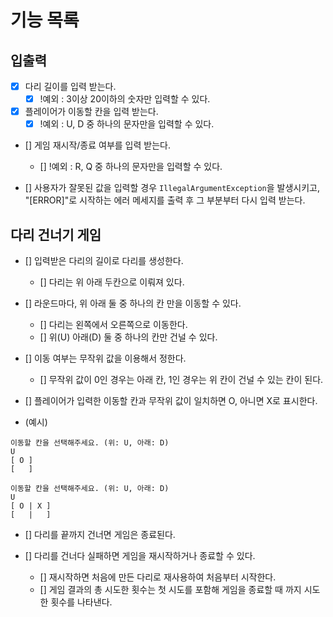 # 기능 목록

## 입출력
- [x] 다리 길이를 입력 받는다.
  - [x] !예외 :  3이상 20이하의 숫자만 입력할 수 있다.

- [x] 플레이어가 이동할 칸을 입력 받는다.
  - [x] !예외 : U, D 중 하나의 문자만을 입력할 수 있다.

- [] 게임 재시작/종료 여부를 입력 받는다.
  - [] !예외 : R, Q 중 하나의 문자만을 입력할 수 있다.

- [] 사용자가 잘못된 값을 입력할 경우 `IllegalArgumentException`을 발생시키고, "[ERROR]"로 시작하는 에러 메세지를 출력 후 그 부분부터 다시 입력 받는다.

## 다리 건너기 게임
- [] 입력받은 다리의 길이로 다리를 생성한다.
  - [] 다리는 위 아래 두칸으로 이뤄져 있다.

- [] 라운드마다, 위 아래 둘 중 하나의 칸 만을 이동할 수 있다.
  - [] 다리는 왼쪽에서 오른쪽으로 이동한다.
  - [] 위(U) 아래(D) 둘 중 하나의 칸만 건널 수 있다.

- [] 이동 여부는 무작위 값을 이용해서 정한다. 
  - [] 무작위 값이 0인 경우는 아래 칸, 1인 경우는 위 칸이 건널 수 있는 칸이 된다.

- [] 플레이어가 입력한 이동할 칸과 무작위 값이 일치하면 O, 아니면 X로 표시한다.

- (예시)
```agsl
이동할 칸을 선택해주세요. (위: U, 아래: D)
U
[ O ]
[   ]

이동할 칸을 선택해주세요. (위: U, 아래: D)
U
[ O | X ]
[   |   ]
```

- [] 다리를 끝까지 건너면 게임은 종료된다.

- [] 다리를 건너다 실패하면 게임을 재시작하거나 종료할 수 있다.
  - [] 재시작하면 처음에 만든 다리로 재사용하여 처음부터 시작한다.
  - [] 게임 결과의 총 시도한 횟수는 첫 시도를 포함해 게임을 종료할 때 까지 시도한 횟수를 나타낸다.

